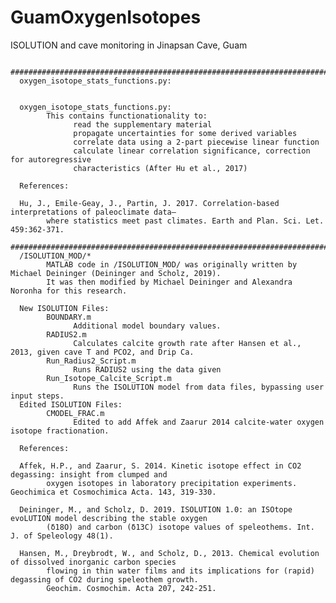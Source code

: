 # GuamOxygenIsotopes
ISOLUTION and cave monitoring in Jinapsan Cave, Guam

      #############################################################################################################
      oxygen_isotope_stats_functions.py:

       
      oxygen_isotope_stats_functions.py:
            This contains functionationality to:
                  read the supplementary material
                  propagate uncertainties for some derived variables
                  correlate data using a 2-part piecewise linear function
                  calculate linear correlation significance, correction for autoregressive
                  characteristics (After Hu et al., 2017)
      
      References:
      
      Hu, J., Emile-Geay, J., Partin, J. 2017. Correlation-based interpretations of paleoclimate data—
            where statistics meet past climates. Earth and Plan. Sci. Let. 459:362-371.
      ##############################################################################################################
      /ISOLUTION_MOD/*
            MATLAB code in /ISOLUTION_MOD/ was originally written by Michael Deininger (Deininger and Scholz, 2019). 
            It was then modified by Michael Deininger and Alexandra Noronha for this research. 

      New ISOLUTION Files:
            BOUNDARY.m
                  Additional model boundary values.
            RADIUS2.m
                  Calculates calcite growth rate after Hansen et al., 2013, given cave T and PCO2, and Drip Ca.
            Run_Radius2_Script.m
                  Runs RADIUS2 using the data given
            Run_Isotope_Calcite_Script.m
                  Runs the ISOLUTION model from data files, bypassing user input steps.
      Edited ISOLUTION Files:
            CMODEL_FRAC.m
                  Edited to add Affek and Zaarur 2014 calcite-water oxygen isotope fractionation.

      References:

      Affek, H.P., and Zaarur, S. 2014. Kinetic isotope effect in CO2 degassing: insight from clumped and
            oxygen isotopes in laboratory precipitation experiments. Geochimica et Cosmochimica Acta. 143, 319-330.	

      Deininger, M., and Scholz, D. 2019. ISOLUTION 1.0: an ISOtope evoLUTION model describing the stable oxygen 
            (δ18O) and carbon (δ13C) isotope values of speleothems. Int. J. of Speleology 48(1).

      Hansen, M., Dreybrodt, W., and Scholz, D., 2013. Chemical evolution of dissolved inorganic carbon species 
            flowing in thin water films and its implications for (rapid) degassing of CO2 during speleothem growth. 
            Geochim. Cosmochim. Acta 207, 242-251.
      
   
